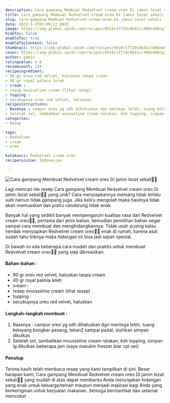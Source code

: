 ```yaml
---
description: Cara gampang Membuat Redvelvet cream oreo Di jamin lezat sekali"
title: Cara gampang Membuat Redvelvet cream oreo Di jamin lezat sekali
slug: Cara-gampang-Membuat-Redvelvet-cream-oreo-Di-jamin-lezat-sekali
date: 2022-3-3T03:09:12.063Z
image: https://img-global.cpcdn.com/recipes/0516c1f729c0b41c/400x400cq70/photo.jpg
hideToc: false
enableToc: true
enableTocContent: false
thumbnail: https://img-global.cpcdn.com/recipes/0516c1f729c0b41c/400x400cq70/photo.jpg
cover: https://img-global.cpcdn.com/recipes/0516c1f729c0b41c/400x400cq70/photo.jpg
author: admin
ratingvalue: 4.8
reviewcount: 124
recipeingredient:
- 90 gr oreo red velvet, haluskan tanpa cream
- 40 gr royal palmia leleh
- cream :
- resep mousseline cream (lihat resep)
- topping :
- secukupnya oreo red velvet, haluskan
recipeinstructions:
- Basenya : campur oreo yg sdh dihaluskan dgn mentega leleh, tuang keloyang bongkar pasang, tekan2 sampai padat, sisihkan simpan dikulkas
- Setelah set, tambahkan mousseline cream ratakan, ksh topping, simpan lg dikulkas beberapa jam (saya masukin freezer biar cpt set)
categories:
- Resep

tags:
- Redvelvet
- cream
- oreo

katakunci: Redvelvet cream oreo
recipecuisine: Indonesian

---
```


![Cara gampang Membuat Redvelvet cream oreo Di jamin lezat sekali👩‍🍳](https://img-global.cpcdn.com/recipes/0516c1f729c0b41c/400x400cq70/photo.jpg)

Lagi mencari ide resep Cara gampang Membuat Redvelvet cream oreo Di jamin lezat sekali👩‍🍳 yang unik? Cara menyiapkannya memang tidak terlalu sulit namun tidak gampang juga. Jika keliru mengolah maka hasilnya tidak akan memuaskan dan justru cenderung tidak enak.

Banyak hal yang sedikit banyak mempengaruhi kualitas rasa dari Redvelvet cream oreo👩‍🍳, pertama dari jenis bahan, kemudian pemilihan bahan segar sampai cara membuat dan menghidangkannya. Tidak usah pusing kalau hendak menyiapkan Redvelvet cream oreo👩‍🍳 enak di rumah, karena asal sudah tahu triknya maka hidangan ini bisa jadi sajian spesial.

Di bawah ini ada beberapa cara mudah dan praktis untuk membuat Redvelvet cream oreo👩‍🍳 yang siap dikreasikan.

<!--inarticleads1-->

#### Bahan-bahan :

- 90 gr oreo red velvet, haluskan tanpa cream
- 40 gr royal palmia leleh
- cream :
- resep mousseline cream (lihat resep)
- topping :
- secukupnya oreo red velvet, haluskan

<!--inarticleads2-->

#### Langkah-langkah membuat :

1. Basenya : campur oreo yg sdh dihaluskan dgn mentega leleh, tuang keloyang bongkar pasang, tekan2 sampai padat, sisihkan simpan dikulkas
1. Setelah set, tambahkan mousseline cream ratakan, ksh topping, simpan lg dikulkas beberapa jam (saya masukin freezer biar cpt set)

#### Penutup

Terima kasih telah membaca resep yang kami tampilkan di sini. Besar harapan kami, Cara gampang Membuat Redvelvet cream oreo Di jamin lezat sekali👩‍🍳 yang mudah di atas dapat membantu Anda menyiapkan hidangan yang enak untuk keluarga/teman maupun menjadi inspirasi bagi Anda yang berkeinginan untuk berjualan makanan. Semoga bermanfaat dan selamat mencoba!